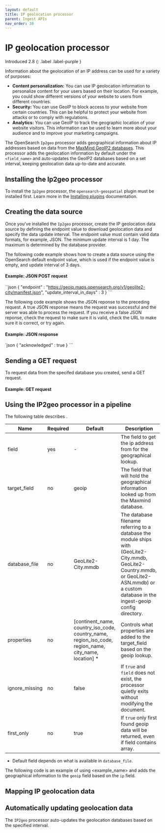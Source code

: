 ```yaml
---
layout: default
title: IP geolocation processor
parent: Ingest APIs
nav_order: 30
---
```


# IP geolocation processor 
Introduced 2.8
{: .label .label-purple }

Information about the geolocation of an IP address can be used for a variety of purposes:

-   **Content personalization:** You can use IP geolocation information to personalize content for your users based on their location. For example, you could show different versions of your website to users from different countries. 
-   **Security:** You can use GeoIP to block access to your website from certain countries. This can be helpful to protect your website from attacks or to comply with regulations.
-   **Analytics:** You can use GeoIP to track the geographic location of your website visitors. This information can be used to learn more about your audience and to improve your marketing campaigns. 

The OpenSearch `Ip2geo` processor adds geographical information about IP addresses based on data from the [MaxMind GeoIP2 databases](https://www.maxmind.com/en/geoip2-databases). This processor adds the geolocation information by default under the `<field_name>` and auto-updates the GeoIP2 databases based on a set interval, keeping geolocation data up-to-date and accurate. 

## Installing the Ip2geo processor

To install the `Ip2geo` processor, the `opensearch-geospatial` plugin must be installed first. Learn more in the [Installing plugins]({{site.url}}{{site.baseurl}}/install-and-configure/plugins/) documentation.

## Creating the data source

Once you've installed the `Ip2geo` processor, create the  IP geolocation data source by defining the endpoint value to download geolocation data and specify the data update interval. The endpoint value must contain valid data formats, for example, JSON. The minimum update interval is 1 day. The maximum is determined by the database provider. 

The following code example shows how to create a data source using the OpenSearch default endpoint value, which is used if the endpoint value is empty, and update interval of 3 days.

#### Example: JSON POST request

``json
    {
        "endpoint" : "https://geoip.maps.opensearch.org/v1/geolite2-city/manifest.json",
        "update_interval_in_days" : 3
    }
    ```

The following code example shows the JSON reponse to the preceding request. A true JSON response means the request was successful and the server was able to process the request. If you receive a false JSON reponse, check the request to make sure it is valid, check the URL to make sure it is correct, or try again.

#### Example: JSON response

`json
    {
        "acknowledged" : true
    }
    ```

## Sending a GET request

To request data from the specifed database you created, send a GET request.  

#### Example: GET request



## Using the IP2geo processor in a pipeline

The following table describes <what>.

| Name | Required | Default | Description |
|------|----------|---------|-------------|
| field | yes | - | The field to get the ip address from for the geographical lookup. |
| target_field | no | geoip | The field that will hold the geographical information looked up from the Maxmind database. |
| database_file | no | GeoLite2-City.mmdb | The database filename referring to a database the module ships with (GeoLite2-City.mmdb, GeoLite2-Country.mmdb, or GeoLite2-ASN.mmdb) or a custom database in the ingest-geoip config directory. |
| properties | no | [continent_name, country_iso_code, country_name, region_iso_code, region_name, city_name, location] * | Controls what properties are added to the target_field based on the geoip lookup. |
| ignore_missing | no | false | If `true` and `field` does not exist, the processor quietly exits without modifying the document. |
| first_only | no | true | If `true` only first found geoip data will be returned, even if field contains array. |

* Default field depends on what is available in `database_file`.

The following code is an example of using <example_name> and adds the geographical information to the `geoip` field based on the `ip` field.

## Mapping IP geolocation data



## Automatically updating geolocation data

The `IP2geo` processor auto-updates the geolocation databases based on the specified interval. 